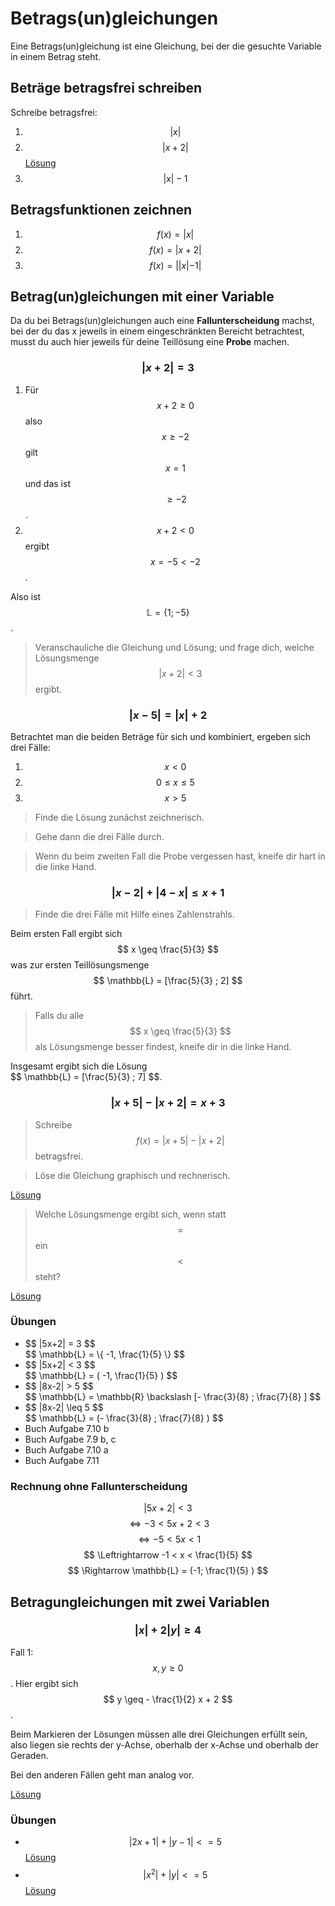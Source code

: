 # Betrags(un)gleichungen

Eine Betrags(un)gleichung ist eine Gleichung, bei der die gesuchte Variable in einem Betrag steht.

## Beträge betragsfrei schreiben

Schreibe betragsfrei:

1. $$ |x| $$
1. $$ |x+2| $$ [Lösung](https://www.wolframalpha.com/input/?query=&remote-file-input=&remote-file-input=&=&i=%7Cx%2B2%7C)
1. $$ |x|-1 $$

## Betragsfunktionen zeichnen

1. $$ f(x) = |x|  $$
1. $$ f(x) = |x+2| $$
1. $$ f(x) = ||x|-1| $$

## Betrag(un)gleichungen mit einer Variable

Da du bei Betrags(un)gleichungen auch eine **Fallunterscheidung** machst, bei der du das x jeweils in einem eingeschränkten Bereicht betrachtest, musst du auch hier jeweils für deine Teillösung eine **Probe** machen.

### $$ |x+2| = 3 $$

1. Für $$ x+2 \geq  0 $$  also $$ x \geq -2 $$ gilt $$ x = 1 $$  und das ist $$ \geq -2$$.
2. $$ x+2 < 0 $$ ergibt $$ x = -5 < - 2 $$.

Also ist $$ \mathbb{L} =  \{ 1;-5 \}  $$ .

> Veranschauliche die Gleichung und Lösung; und frage dich, welche Lösungsmenge $$ |x+2| < 3 $$ ergibt.

### $$ |x-5| = |x| +2 $$

Betrachtet man die beiden Beträge für sich und kombiniert, ergeben sich drei Fälle:

1. $$ x < 0 $$
2. $$ 0 \leq x \leq 5 $$
3. $$ x > 5 $$

> Finde die Lösung zunächst zeichnerisch.

> Gehe dann die drei Fälle durch.

> Wenn du beim zweiten Fall die Probe vergessen hast, kneife dir hart in die linke Hand.

###  $$ |x-2| + |4-x| \leq x+1 $$

> Finde die drei Fälle mit Hilfe eines Zahlenstrahls.

Beim ersten Fall ergibt sich $$ x \geq \frac{5}{3} $$ was zur ersten Teillösungsmenge $$ \mathbb{L} = [\frac{5}{3} ; 2] $$ führt.

> Falls du alle $$ x \geq \frac{5}{3} $$ als Lösungsmenge besser findest, kneife dir in die linke Hand.

<div class="aufgabe">Insgesamt ergibt sich die Lösung<div class="loesung"> $$ \mathbb{L} = [\frac{5}{3} ; 7] $$.  </div></div>

### $$ |x+5| - |x+2| = x+3 $$

> Schreibe $$ f(x) = |x+5| - |x+2| $$ betragsfrei.

> Löse die Gleichung graphisch und rechnerisch.

[Lösung](https://www.wolframalpha.com/input/?query=&remote-file-input=&remote-file-input=&=&i=%7Cx%2B5%7C+-+%7Cx%2B2%7C%3Dx%2B3)

> Welche Lösungsmenge ergibt sich, wenn statt $$ = $$ ein $$ < $$  steht?

[Lösung](https://www.wolframalpha.com/input/?query=&remote-file-input=&remote-file-input=&=&i=%7Cx%2B5%7C+-+%7Cx%2B2%7C%3Cx%2B3)

### Übungen

* <div class="aufgabe">$$ |5x+2| = 3 $$ <div class="loesung"> $$ \mathbb{L} =  \{ -1, \frac{1}{5}  \} $$ </div></div>
* <div class="aufgabe">$$ |5x+2| < 3 $$ <div class="loesung"> $$ \mathbb{L} =  ( -1, \frac{1}{5}  ) $$ </div></div>
* <div class="aufgabe">$$ |8x-2| > 5 $$ <div class="loesung"> $$ \mathbb{L} =  \mathbb{R} \backslash [- \frac{3}{8} ; \frac{7}{8} ] $$ </div></div>
* <div class="aufgabe">$$ |8x-2| \leq  5 $$ <div class="loesung"> $$ \mathbb{L} =  (- \frac{3}{8} ; \frac{7}{8} ) $$ </div></div>
* Buch Aufgabe 7.10 b
* Buch Aufgabe 7.9 b, c
* Buch Aufgabe 7.10 a
* Buch Aufgabe 7.11

### Rechnung ohne Fallunterscheidung

$$ |5x+2| < 3 $$
$$ \Leftrightarrow -3 < 5x +2 < 3 $$
$$ \Leftrightarrow -5 < 5x < 1 $$
$$ \Leftrightarrow -1 < x < \frac{1}{5}  $$
$$ \Rightarrow \mathbb{L} = (-1; \frac{1}{5} ) $$


## Betragungleichungen mit zwei Variablen

### $$ |x| + 2|y| \geq 4 $$

Fall 1: $$ x,y \geq 0 $$. Hier ergibt sich $$ y \geq - \frac{1}{2} x + 2 $$.

Beim Markieren der Lösungen müssen alle drei Gleichungen erfüllt sein, also liegen sie rechts der y-Achse, oberhalb der x-Achse und oberhalb der Geraden.

Bei den anderen Fällen geht man analog vor.

[Lösung](https://www.wolframalpha.com/input/?i=%7Cx%7C+%2B+2%7Cy%7C%3E%3D+4)

### Übungen
* $$ |2x+1| + |y-1|<= 5 $$ [Lösung](https://www.wolframalpha.com/input/?i=%7C2x%2B1%7C+%2B+%7Cy-1%7C%3C%3D+5)
* $$ |x^2| + |y|<= 5 $$ [Lösung](https://www.wolframalpha.com/input/?i=%7Cx%5E2%7C+%2B+%7Cy%7C%3C%3D+5)
